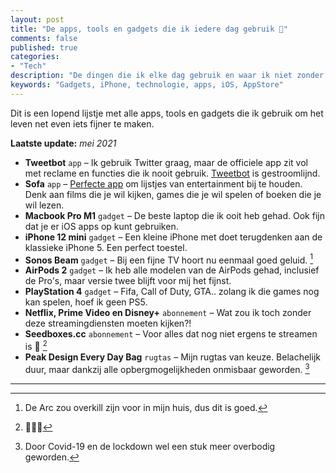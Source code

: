 ```yaml
---
layout: post
title: "De apps, tools en gadgets die ik iedere dag gebruik 📱"
comments: false
published: true
categories: 
- "Tech"
description: "De dingen die ik elke dag gebruik en waar ik niet zonder kan.."
keywords: "Gadgets, iPhone, technologie, apps, iOS, AppStore"
---
```


Dit is een lopend lijstje met alle apps, tools en gadgets die ik gebruik om het leven net even iets fijner te maken.

**Laatste update:** *mei 2021*

- **Tweetbot** `app` – Ik gebruik Twitter graag, maar de officiele app zit vol met reclame en functies die ik nooit gebruik. <a href="https://itunes.apple.com/us/app/tweetbot-6-for-twitter/id1527500834?mt=8">Tweetbot</a> is gestroomlijnd.
- **Sofa** `app` – <a href="https://itunes.apple.com/app/id1276554886">Perfecte app</a> om lijstjes van entertainment bij te houden. Denk aan films die je wil kijken, games die je wil spelen of boeken die je wil lezen.
- **Macbook Pro M1** `gadget` – De beste laptop die ik ooit heb gehad. Ook fijn dat je er iOS apps op kunt gebruiken.
- **iPhone 12 mini** `gadget` – Een kleine iPhone met doet terugdenken aan de klassieke iPhone 5. Een perfect toestel.
- **Sonos Beam** `gadget` – Bij een fijne TV hoort nu eenmaal goed geluid. [^1]
- **AirPods 2** `gadget` – Ik heb alle modelen van de AirPods gehad, inclusief de Pro's, maar versie twee blijft voor mij het fijnst.
- **PlayStation 4** `gadget` – Fifa, Call of Duty, GTA.. zolang ik die games nog kan spelen, hoef ik geen PS5.
- **Netflix, Prime Video en Disney+** `abonnement` – Wat zou ik toch zonder deze streamingdiensten moeten kijken?!
- **Seedboxes.cc** `abonnement` – Voor alles dat nog niet ergens te streamen is 👀 [^2]
- **Peak Design Every Day Bag** `rugtas` – Mijn rugtas van keuze. Belachelijk duur, maar dankzij alle opbergmogelijkheden onmisbaar geworden. [^3] 

--- 
[^1]: De Arc zou overkill zijn voor in mijn huis, dus dit is goed.
[^2]: 🤫🤫🤫
[^3]: Door Covid-19 en de lockdown wel een stuk meer overbodig geworden.
